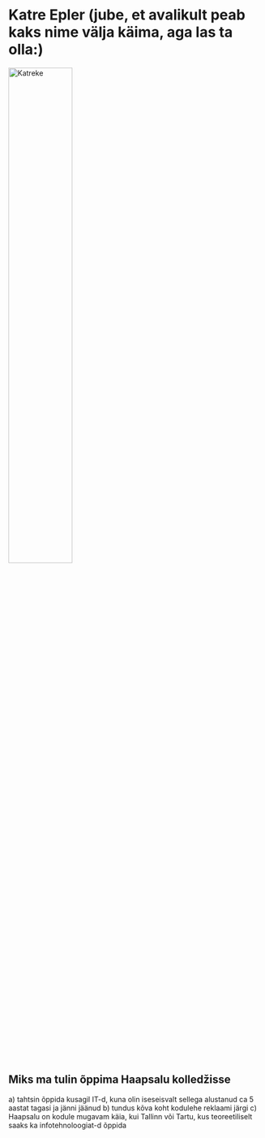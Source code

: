 # Katre Epler (jube, et avalikult peab kaks nime välja käima, aga las ta olla:)
<img src="/profile/DSC_0038.JPG" alt="Katreke" width="50%" height="50%" >


## Miks ma tulin õppima Haapsalu kolledžisse

a) tahtsin õppida kusagil IT-d, kuna olin iseseisvalt sellega alustanud ca 5 aastat tagasi ja jänni jäänud
b) tundus kõva koht kodulehe reklaami järgi
c) Haapsalu on kodule mugavam käia, kui Tallinn või Tartu, kus teoreetiliselt saaks ka infotehnoloogiat-d õppida
